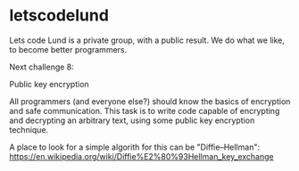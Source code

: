 # letscodelund

Lets code Lund is a private group, with a public result.
We do what we like, to become better programmers.


Next challenge 8:

Public key encryption

All programmers (and everyone else?) should know the basics of encryption and safe communication.
This task is to write code capable of encrypting and decrypting an arbitrary text, using some
public key encryption technique. 

A place to look for a simple algorith for this can be "Diffie–Hellman":
https://en.wikipedia.org/wiki/Diffie%E2%80%93Hellman_key_exchange